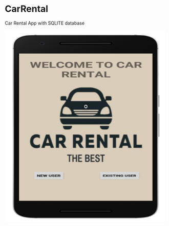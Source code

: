 # CarRental
Car Rental App with SQLITE database

<img src="https://github.com/whehdwns/CarRental/blob/master/CarRental_img.PNG" width="500" height="600" title="Car Rental App">
